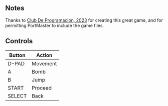 ## Notes

Thanks to [Club De Programación, 2023](https://clubdeprogramacion.itch.io/bomberpibe) for creating this great game, and for permitting PortMaster to include the game files.


## Controls

| Button  | Action   |
| ------- | -------- |
| D-PAD   | Movement |
| A       | Bomb     |
| B       | Jump     |
| START   | Proceed  |
| SELECT  | Back     |
